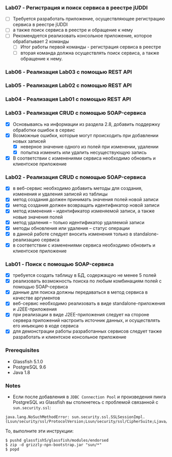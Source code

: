 ### Lab07 - Регистрация и поиск сервиса в реестре jUDDI
- [ ] Требуется разработать приложение, осуществляющее регистрацию сервиса в реестре jUDDI
- [ ] а также поиск сервиса в реестре и обращение к нему
- [ ] Рекомендуется реализовать консольное приложение, которое обрабатывает 2 команды
  - [ ] Итог работы первой команды - регистрация сервиса в реестре 
  - [ ] вторая команда должна осуществлять поиск сервиса, а также обращение к нему.

### Lab06 - Реализация Lab03 с помощью REST API

### Lab05 - Реализация Lab02 с помощью REST API

### Lab04 - Реализация Lab01 с помощью REST API

### Lab03 - Реализация CRUD с помощью SOAP-сервиса

- [x] Основываясь на информации из раздела 2.8, добавить поддержку обработки ошибок в сервис 
- [x] Возможные ошибки, которые могут происходить при добавлении новых записей
  - [x] неверное значение одного из полей при изменении, удалении
  - [x] попытка изменить или удалить несуществующую запись
- [x] В соответствии с изменениями сервиса необходимо обновить и клиентское приложение

### Lab02 - Реализация CRUD с помощью SOAP-сервиса

- [x] в веб-сервис необходимо добавить методы для создания, изменения и удаления записей из таблицы
- [x] метод создания должен принимать значения полей новой записи
- [x] метод создания должен возвращать идентификатор новой записи
- [x] метод изменения – идентификатор изменяемой записи, а также новые значения полей
- [x] метод удаления – только идентификатор удаляемой записи
- [x] методы обновления или удаления – статус операции
- [x] в данной работе следует вносить изменения только в standalone-реализацию сервиса
- [x] в соответствии с изменениями сервиса необходимо обновить и клиентское приложение

### Lab01 - Поиск с помощью SOAP-сервиса

- [x] требуется создать таблицу в БД, содержащую не менее 5 полей
- [x] реализовать возможность поиска по любым комбинациям полей с помощью SOAP-сервиса
- [x] данные для поиска должны передаваться в метод сервиса в качестве аргументов
- [x] веб-сервис необходимо реализовать в виде standalone-приложения и J2EE-приложения
- [x] при реализации в виде J2EE-приложения следует на стороне сервера приложений настроить источник данных, и
  осуществлять его инъекцию в коде сервиса
- [x] для демонстрации работы разработанных сервисов следует также разработать и клиентское консольное приложение

### Prerequisites

- Glassfish 5.1.0
- PostgreSQL 9.6
- Java 1.8

### Notes

- Если после добавления в `JDBC Connection Pool` и произведения пинга PostgreSQL из Glassfish вы столкнетесь с проблемой
  связанной с `sun.security.ssl`:

```
java.lang.NoSuchMethodError: sun.security.ssl.SSLSessionImpl.(Lsun/security/ssl/ProtocolVersion;Lsun/security/ssl/CipherSuite;Ljava/util/Collection;Lsun/security/ssl/SessionId;Ljava/lang/String;I)V
```

То, выполните эти инструкции:

```shell
$ pushd glassfish5/glassfish/modules/endorsed
$ zip -d grizzly-npn-bootstrap.jar "sun/*"
$ popd
```



